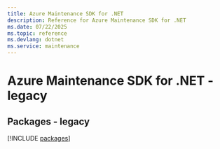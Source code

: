 ```yaml
---
title: Azure Maintenance SDK for .NET
description: Reference for Azure Maintenance SDK for .NET
ms.date: 07/22/2025
ms.topic: reference
ms.devlang: dotnet
ms.service: maintenance
---
```

# Azure Maintenance SDK for .NET - legacy
## Packages - legacy
[!INCLUDE [packages](maintenance-index.md)]
